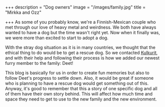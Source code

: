 +++
description = "Dog owners"
image = "/images/family.jpg"
title = "Mirkka and Ozz"

+++
As some of you probably know, we're a Finnish-Mexican couple who met through our love of heavy metal and weirdness. We both have always wanted to have a dog but the time wasn't right yet. Now when it finally was, we were more than excited to start to adopt a dog.

With the stray dog situation as it is in many countries, we thought that the ethical thing to do would be to get a rescue dog. So we contacted [Kulkurit](https://kulkurit.fi/), and with their help and following their process is how we added our newest furry member to the family: Deet!

This blog is basically for us in order to create fun memories but also to follow Deet's progress to settle down. Also, it would be great if someone who is planning to have a rescue dog would get something out of this. Anyway, it's good to remember that this a story of one specific dog and all of them have their own story behind. This will affect how much time and space they need to get to use to the new family and the new environment. 